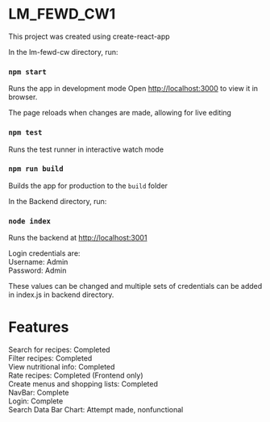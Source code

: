 # LM_FEWD_CW1

This project was created using create-react-app

In the lm-fewd-cw directory, run:
### `npm start`

Runs the app in development mode
Open [http://localhost:3000](http://localhost:3000) to view it in browser.

The page reloads when changes are made, allowing for live editing

### `npm test`

Runs the test runner in interactive watch mode

### `npm run build` 

Builds the app for production to the `build` folder

In the Backend directory, run:
### `node index`

Runs the backend at [http://localhost:3001](http://localhost:3001)

Login credentials are:\
Username: Admin\
Password: Admin

These values can be changed and multiple sets of credentials can be added in index.js in backend directory.

# Features
Search for recipes: Completed\
Filter recipes: Completed\
View nutritional info: Completed\
Rate recipes: Completed (Frontend only)\
Create menus and shopping lists: Completed\
NavBar: Complete\
Login: Complete\
Search Data Bar Chart: Attempt made, nonfunctional
